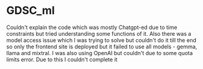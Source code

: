 # GDSC_ml
Couldn't explain the code which was mostly Chatgpt-ed  due to time constraints but tried understanding some functions of it. Also there was a model access issue which I was trying to solve but couldn't do it till the end so only the frontend site is deployed but it failed to use all models - gemma, llama and mixtral. I was also using OpenAI but couldn't due to some quota limits error. Due to this I couldn't complete it
